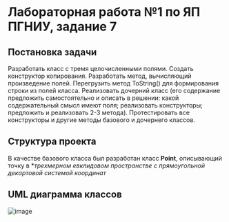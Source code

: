 # Лабораторная работа №1 по ЯП ПГНИУ, задание 7
## Постановка задачи
Разработать класс с тремя целочисленными полями. Создать конструктор копирования. Разработать метод, вычисляющий произведение полей.
Перегрузить метод ToString() для формирования строки из полей класса.
Реализовать дочерний класс (его содержание предложить самостоятельно и описать в решении: какой содержательный смысл имеют поля; реализовать конструкторы; предложить и реализовать 2-3 метода). Протестировать все конструкторы и другие методы базового и дочернего классов.

## Структура проекта
В качестве базового класса был разработан класс **Point**, описывающий точку в **трехмерном евклидовом пространстве *с прямоугольной декартовой системой координат**

## UML диаграмма классов
![image](https://sun9-3.userapi.com/impg/-9mg7vojcfcsmdJq_Zt5BOCu9Fr8M_PZerqXjQ/NH_X2SGRLqk.jpg?size=401x404&quality=96&sign=6925e2824f70d1d86deb67fba204eded&type=album)
